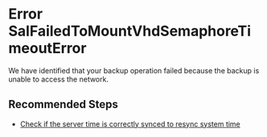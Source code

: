 <properties
	pageTitle="SalFailedToMountVhdSemaphoreTimeoutError"
	description="SalFailedToMountVhdSemaphoreTimeoutError"
	infoBubbleText="Backup could not be started because of virtual hard drive named %FileName could not be mounted"
	service="microsoft.recoveryservices"
	resource="backup"
	authors="srinathvasireddy"
	ms.author="srinathvasireddy"
	displayOrder=""
	articleId="azurebackup-crc-salfailedtomountvhdsemaphoretimeouterror"
	diagnosticScenario="azurebackup-crc-salfailedtomountvhdsemaphoretimeouterror"
	selfHelpType="diagnostics"
	supportTopicIds=""
	resourceTags=""
	productPesIds="15207"
	cloudEnvironments="public, fairfax, usnat, ussec"
	ownershipId="StorageMediaEdge_Backup"
/>

# Error SalFailedToMountVhdSemaphoreTimeoutError

<!--issueDescription-->
We have identified that your backup operation failed because the backup is unable to access the network.
<!--/issueDescription-->

## **Recommended Steps**

* [Check if the server time is correctly synced to resync system time](https://docs.microsoft.com/azure/virtual-machines/windows/time-sync)
